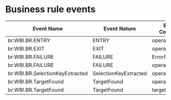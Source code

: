 <!-- image -->

# Business rule events

| Event Name                      | Event Nature          | Event Contents   | Type      |
|---------------------------------|-----------------------|------------------|-----------|
| br:WBI.BR.ENTRY                 | ENTRY                 | operationName    | string    |
| br:WBI.BR.EXIT                  | EXIT                  | operationName    | string    |
| br:WBI.BR.FAILURE               | FAILURE               | ErrorReport      | Exception |
| br:WBI.BR.FAILURE               | FAILURE               | operationName    | string    |
| br:WBI.BR.SelectionKeyExtracted | SelectionKeyExtracted | operationName    | string    |
| br:WBI.BR.TargetFound           | TargetFound           | operationName    | string    |
| br:WBI.BR.TargetFound           | TargetFound           | target           | string    |
